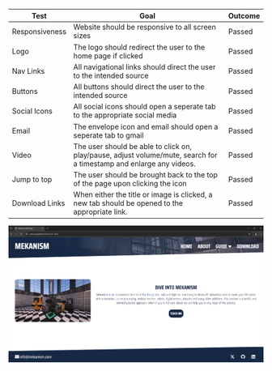 <table>
    <thead>
        <tr>
            <th>Test</th>
            <th>Goal</th>
            <th>Outcome</th>
        <tr>
    </thead>
    <tbody>
        <tr>
            <td>Responsiveness</td>
            <td>Website should be responsive to all screen sizes</td>
            <td>Passed</td>
        </tr>
        <tr>
            <td>Logo</td>
            <td>The logo should redirect the user to the home page if clicked</td>
            <td>Passed</td>
        </tr>
        <tr>
            <td>Nav Links</td>
            <td>All navigational links should direct the user to the intended source</td>
            <td>Passed</td>
        </tr>
        <tr>
            <td>Buttons</td>
            <td>All buttons should direct the user to the intended source</td>
            <td>Passed</td>
        </tr>
        <tr>
            <td>Social Icons</td>
            <td>All social icons should open a seperate tab to the appropriate social media</td>
            <td>Passed</td>
        </tr>
        <tr>
            <td>Email</td>
            <td>The envelope icon and email should open a seperate tab to gmail</td>
            <td>Passed</td>
        </tr>
        <tr>
            <td>Video</td>
            <td>The user should be able to click on, play/pause, adjust volume/mute, search for a timestamp and enlarge any videos.</td>
            <td>Passed</td>
        </tr>
        <tr>
            <td>Jump to top</td>
            <td>The user should be brought back to the top of the page upon clicking the icon</td>
            <td>Passed</td>
        </tr>
        <tr>
            <td>Download Links</td>
            <td>When either the title or image is clicked, a new tab should be opened to the appropriate link.</td>
            <td>Passed</td>
        </tr>
    </tbody>
<table>

![screenshot](documentation/googlechrometest.png)